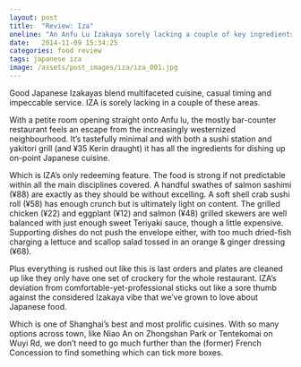 ```yaml
---
layout: post
title:  "Review: Iza"
oneline: "An Anfu Lu Izakaya sorely lacking a couple of key ingredients"
date:   2014-11-09 15:34:25
categories: food review
tags: japanese iza
image: /assets/post_images/iza/iza_001.jpg
---
```

Good Japanese Izakayas blend multifaceted cuisine, casual timing and impeccable service. IZA is sorely lacking in a couple of these areas.

With a petite room opening straight onto Anfu lu, the mostly bar-counter restaurant feels an escape from the increasingly westernized neighbourhood. It’s tastefully minimal and with both a sushi station and yakitori grill (and ¥35 Kerin draught) it has all the ingredients for dishing up on-point Japanese cuisine.

Which is IZA’s only redeeming feature. The food is strong if not predictable within all the main disciplines covered. A handful swathes of salmon sashimi (¥88) are exactly as they should be without excelling. A soft shell crab sushi roll (¥58) has enough crunch but is ultimately light on content. The grilled chicken (¥22) and eggplant (¥12) and salmon (¥48) grilled skewers are well balanced with just enough sweet Teriyaki sauce, though a little expensive. Supporting dishes do not push the envelope either, with too much dried-fish charging a lettuce and scallop salad tossed in an orange & ginger dressing (¥68).

Plus everything is rushed out like this is last orders and plates are cleaned up like they only have one set of crockery for the whole restaurant. IZA’s deviation from comfortable-yet-professional sticks out like a sore thumb against the considered Izakaya vibe that we’ve grown to love about Japanese food.

Which is one of Shanghai’s best and most prolific cuisines. With so many options across town, like Niao An on Zhongshan Park or Tentekomai on Wuyi Rd, we don’t need to go much further than the (former) French Concession to find something which can tick more boxes.